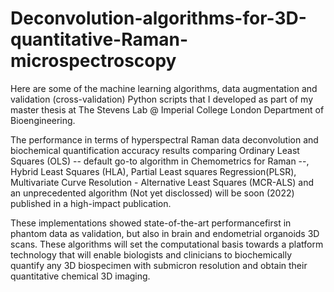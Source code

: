 # Deconvolution-algorithms-for-3D-quantitative-Raman-microspectroscopy

Here are some of the machine learning algorithms, data augmentation and validation (cross-validation) Python scripts that I developed as part of my master thesis at
The Stevens Lab @ Imperial College London Department of Bioengineering. 

The performance in terms of hyperspectral Raman data deconvolution and biochemical quantification accuracy results comparing Ordinary Least Squares (OLS) -- default go-to algorithm in Chemometrics for Raman --, Hybrid Least Squares (HLA), Partial Least squares Regression(PLSR), Multivariate Curve Resolution - Alternative Least Squares (MCR-ALS) and an unprecedented algorithm (Not yet disclossed) will be soon (2022) published in a high-impact publication.

These implementations showed state-of-the-art performancefirst in phantom data as validation, but also in brain and endometrial organoids 3D scans. These algorithms will set the
computational basis towards a platform technology that will enable biologists and clinicians to biochemically quantify any 3D biospecimen with submicron resolution and obtain their quantitative chemical 3D imaging.
